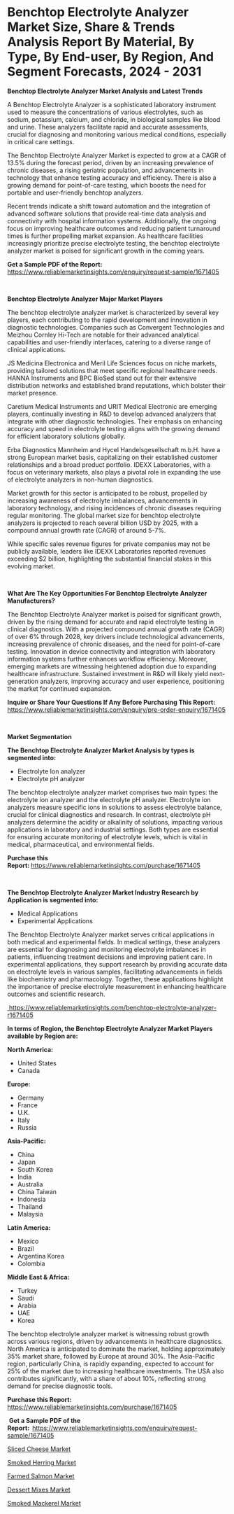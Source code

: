 <p><h1>Benchtop Electrolyte Analyzer Market Size, Share & Trends Analysis Report By Material, By Type, By End-user, By Region, And Segment Forecasts, 2024 - 2031</h1></p><p><strong>Benchtop Electrolyte Analyzer Market Analysis and Latest Trends</strong></p>
<p><p>A Benchtop Electrolyte Analyzer is a sophisticated laboratory instrument used to measure the concentrations of various electrolytes, such as sodium, potassium, calcium, and chloride, in biological samples like blood and urine. These analyzers facilitate rapid and accurate assessments, crucial for diagnosing and monitoring various medical conditions, especially in critical care settings. </p><p>The Benchtop Electrolyte Analyzer Market is expected to grow at a CAGR of 13.5% during the forecast period, driven by an increasing prevalence of chronic diseases, a rising geriatric population, and advancements in technology that enhance testing accuracy and efficiency. There is also a growing demand for point-of-care testing, which boosts the need for portable and user-friendly benchtop analyzers.</p><p>Recent trends indicate a shift toward automation and the integration of advanced software solutions that provide real-time data analysis and connectivity with hospital information systems. Additionally, the ongoing focus on improving healthcare outcomes and reducing patient turnaround times is further propelling market expansion. As healthcare facilities increasingly prioritize precise electrolyte testing, the benchtop electrolyte analyzer market is poised for significant growth in the coming years.</p></p>
<p><strong>Get a Sample PDF of the Report:&nbsp;</strong> <a href="https://www.reliablemarketinsights.com/enquiry/request-sample/1671405?utm_campaign=1425&utm_medium=2&utm_source=Github&utm_content=ia&utm_term=19102024&utm_id=benchtop-electrolyte-analyzer">https://www.reliablemarketinsights.com/enquiry/request-sample/1671405</a></p>
<p>&nbsp;</p>
<p><strong>Benchtop Electrolyte Analyzer Major Market Players</strong></p>
<p><p>The benchtop electrolyte analyzer market is characterized by several key players, each contributing to the rapid development and innovation in diagnostic technologies. Companies such as Convergent Technologies and Meizhou Cornley Hi-Tech are notable for their advanced analytical capabilities and user-friendly interfaces, catering to a diverse range of clinical applications. </p><p>JS Medicina Electronica and Meril Life Sciences focus on niche markets, providing tailored solutions that meet specific regional healthcare needs. HANNA Instruments and BPC BioSed stand out for their extensive distribution networks and established brand reputations, which bolster their market presence.</p><p>Caretium Medical Instruments and URIT Medical Electronic are emerging players, continually investing in R&D to develop advanced analyzers that integrate with other diagnostic technologies. Their emphasis on enhancing accuracy and speed in electrolyte testing aligns with the growing demand for efficient laboratory solutions globally.</p><p>Erba Diagnostics Mannheim and Hycel Handelsgesellschaft m.b.H. have a strong European market basis, capitalizing on their established customer relationships and a broad product portfolio. IDEXX Laboratories, with a focus on veterinary markets, also plays a pivotal role in expanding the use of electrolyte analyzers in non-human diagnostics.</p><p>Market growth for this sector is anticipated to be robust, propelled by increasing awareness of electrolyte imbalances, advancements in laboratory technology, and rising incidences of chronic diseases requiring regular monitoring. The global market size for benchtop electrolyte analyzers is projected to reach several billion USD by 2025, with a compound annual growth rate (CAGR) of around 5-7%.</p><p>While specific sales revenue figures for private companies may not be publicly available, leaders like IDEXX Laboratories reported revenues exceeding $2 billion, highlighting the substantial financial stakes in this evolving market.</p></p>
<p>&nbsp;</p>
<p><strong>What Are The Key Opportunities For Benchtop Electrolyte Analyzer Manufacturers?</strong></p>
<p><p>The Benchtop Electrolyte Analyzer market is poised for significant growth, driven by the rising demand for accurate and rapid electrolyte testing in clinical diagnostics. With a projected compound annual growth rate (CAGR) of over 6% through 2028, key drivers include technological advancements, increasing prevalence of chronic diseases, and the need for point-of-care testing. Innovation in device connectivity and integration with laboratory information systems further enhances workflow efficiency. Moreover, emerging markets are witnessing heightened adoption due to expanding healthcare infrastructure. Sustained investment in R&D will likely yield next-generation analyzers, improving accuracy and user experience, positioning the market for continued expansion.</p></p>
<p><strong>Inquire or Share Your Questions If Any Before Purchasing This Report:</strong> <a href="https://www.reliablemarketinsights.com/enquiry/pre-order-enquiry/1671405?utm_campaign=1425&utm_medium=2&utm_source=Github&utm_content=ia&utm_term=19102024&utm_id=benchtop-electrolyte-analyzer">https://www.reliablemarketinsights.com/enquiry/pre-order-enquiry/1671405</a></p>
<p>&nbsp;</p>
<p><strong>Market Segmentation</strong></p>
<p><strong>The Benchtop Electrolyte Analyzer Market Analysis by types is segmented into:</strong></p>
<p><ul><li>Electrolyte Ion analyzer</li><li>Electrolyte pH analyzer</li></ul></p>
<p><p>The benchtop electrolyte analyzer market comprises two main types: the electrolyte ion analyzer and the electrolyte pH analyzer. Electrolyte ion analyzers measure specific ions in solutions to assess electrolyte balance, crucial for clinical diagnostics and research. In contrast, electrolyte pH analyzers determine the acidity or alkalinity of solutions, impacting various applications in laboratory and industrial settings. Both types are essential for ensuring accurate monitoring of electrolyte levels, which is vital in medical, pharmaceutical, and environmental fields.</p></p>
<p><strong>Purchase this Report:&nbsp;</strong><a href="https://www.reliablemarketinsights.com/purchase/1671405?utm_campaign=1425&utm_medium=2&utm_source=Github&utm_content=ia&utm_term=19102024&utm_id=benchtop-electrolyte-analyzer">https://www.reliablemarketinsights.com/purchase/1671405</a></p>
<p>&nbsp;</p>
<p><strong>The Benchtop Electrolyte Analyzer Market Industry Research by Application is segmented into:</strong></p>
<p><ul><li>Medical Applications</li><li>Experimental Applications</li></ul></p>
<p><p>The Benchtop Electrolyte Analyzer market serves critical applications in both medical and experimental fields. In medical settings, these analyzers are essential for diagnosing and monitoring electrolyte imbalances in patients, influencing treatment decisions and improving patient care. In experimental applications, they support research by providing accurate data on electrolyte levels in various samples, facilitating advancements in fields like biochemistry and pharmacology. Together, these applications highlight the importance of precise electrolyte measurement in enhancing healthcare outcomes and scientific research.</p></p>
<p><a href="https://www.reliablemarketinsights.com/benchtop-electrolyte-analyzer-r1671405?utm_campaign=1425&utm_medium=2&utm_source=Github&utm_content=ia&utm_term=19102024&utm_id=benchtop-electrolyte-analyzer">&nbsp;https://www.reliablemarketinsights.com/benchtop-electrolyte-analyzer-r1671405</a></p>
<p><strong>In terms of Region, the Benchtop Electrolyte Analyzer Market Players available by Region are:</strong></p>
<p>
    <p> <strong> North America: </strong>
        <ul>
            <li>United States</li>
            <li>Canada</li>
        </ul>
        </p> 
    <p> <strong> Europe: </strong>
        <ul>
            <li>Germany</li>
            <li>France</li>
            <li>U.K.</li>
            <li>Italy</li>
            <li>Russia</li>
        </ul>
        </p> 
    <p> <strong> Asia-Pacific: </strong>
        <ul>
            <li>China</li>
            <li>Japan</li>
            <li>South Korea</li>
            <li>India</li>
            <li>Australia</li>
            <li>China Taiwan</li>
            <li>Indonesia</li>
            <li>Thailand</li>
            <li>Malaysia</li>
        </ul>
        </p> 
    <p> <strong> Latin America: </strong>
        <ul>
            <li>Mexico</li>
            <li>Brazil</li>
            <li>Argentina Korea</li>
            <li>Colombia</li>
        </ul>
        </p> 
    <p> <strong> Middle East & Africa: </strong>
        <ul>
            <li>Turkey</li>
            <li>Saudi</li>
            <li>Arabia</li>
            <li>UAE</li>
            <li>Korea</li>
        </ul>
    </p>
    </p>
<p><p>The benchtop electrolyte analyzer market is witnessing robust growth across various regions, driven by advancements in healthcare diagnostics. North America is anticipated to dominate the market, holding approximately 35% market share, followed by Europe at around 30%. The Asia-Pacific region, particularly China, is rapidly expanding, expected to account for 25% of the market due to increasing healthcare investments. The USA also contributes significantly, with a share of about 10%, reflecting strong demand for precise diagnostic tools.</p></p>
<p><strong>Purchase this Report: </strong><a href="https://www.reliablemarketinsights.com/purchase/1671405?utm_campaign=1425&utm_medium=2&utm_source=Github&utm_content=ia&utm_term=19102024&utm_id=benchtop-electrolyte-analyzer">https://www.reliablemarketinsights.com/purchase/1671405</a></p>
<p>&nbsp;<strong>Get a Sample PDF of the Report:&nbsp;&nbsp;</strong><a href="https://www.reliablemarketinsights.com/enquiry/request-sample/1671405?utm_campaign=1425&utm_medium=2&utm_source=Github&utm_content=ia&utm_term=19102024&utm_id=benchtop-electrolyte-analyzer">https://www.reliablemarketinsights.com/enquiry/request-sample/1671405</a></p>
<p><strong></strong></p>
<p><p><a href="https://www.linkedin.com/pulse/emerging-technologies-reshaping-sliced-cheese-market-impact-1ooye?utm_campaign=1425&utm_medium=2&utm_source=Github&utm_content=ia&utm_term=19102024&utm_id=benchtop-electrolyte-analyzer">Sliced Cheese Market</a></p><p><a href="https://www.linkedin.com/pulse/smoked-herring-market-segmentation-in-depth-analysis-food-sjmre?utm_campaign=1425&utm_medium=2&utm_source=Github&utm_content=ia&utm_term=19102024&utm_id=benchtop-electrolyte-analyzer">Smoked Herring Market</a></p><p><a href="https://www.linkedin.com/pulse/farmed-salmon-market-global-insights-sales-trends-2024-2031-gq8te?utm_campaign=1425&utm_medium=2&utm_source=Github&utm_content=ia&utm_term=19102024&utm_id=benchtop-electrolyte-analyzer">Farmed Salmon Market</a></p><p><a href="https://www.linkedin.com/pulse/dessert-mixes-market-global-regional-analysis-focus-azc7e?utm_campaign=1425&utm_medium=2&utm_source=Github&utm_content=ia&utm_term=19102024&utm_id=benchtop-electrolyte-analyzer">Dessert Mixes Market</a></p><p><a href="https://www.linkedin.com/pulse/smoked-mackerel-market-outlook-forecast-from-2024-2031-market-rift-2fz0e?utm_campaign=1425&utm_medium=2&utm_source=Github&utm_content=ia&utm_term=19102024&utm_id=benchtop-electrolyte-analyzer">Smoked Mackerel Market</a></p></p>
